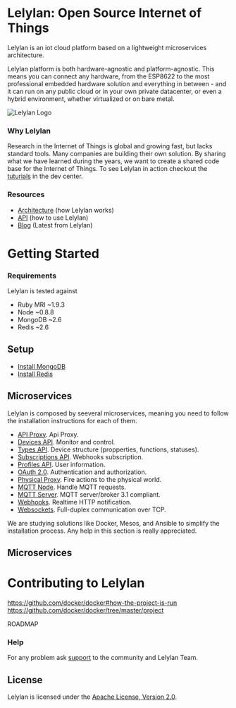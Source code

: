 # Lelylan: Open Source Internet of Things

Lelylan is an iot cloud platform based on a lightweight microservices architecture.

Lelylan platform is both hardware-agnostic and platform-agnostic. This means you can connect any hardware, from the ESP8622 to the most professional embedded hardware solution and everything in between - and it can run on any public cloud or in your own private datacenter, or even a hybrid environment, whether virtualized or on bare metal.

![Lelylan Logo](https://raw.githubusercontent.com/lelylan/lelylan/master/public/logo-lelylan.png)

### Why Lelylan

Research in the Internet of Things is global and growing fast, but lacks standard tools. Many companies are building their own solution. By sharing what we have learned during the years, we want to create a shared code base for the Internet of Things. To see Lelylan in action checkout the [tuturials](http://dev.lelylan.com/#overview-tutorials) in the dev center. 

### Resources

* [Architecture](http://dev.lelylan.com/architecture) (how Lelylan works)
* [API](http://dev.lelylan.com/api) (how to use Lelylan)
* [Blog](http://lelylan.com) (Latest from Lelylan)



# Getting Started

### Requirements

Lelylan is tested against

* Ruby MRI ~1.9.3
* Node ~0.8.8
* MongoDB ~2.6
* Redis ~2.6


## Setup

* [Install MongoDB](https://docs.mongodb.org/manual/installation/)
* [Install Redis](http://redis.io/download)


## Microservices

Lelylan is composed by seeveral microservices, meaning you need to follow the installation instructions for each of them.

* [API Proxy](https://github.com/lelylan/api-proxy). Api Proxy.
* [Devices API](https://github.com/lelylan/devices). Monitor and control.
* [Types API](https://github.com/lelylan/types). Device structure (propperties, functions, statuses).
* [Subscriptions API](https://github.com/lelylan/subscriptions). Webhooks subscription.
* [Profiles API](https://github.com/lelylan/profiles). User information.
* [OAuth 2.0](https://github.com/lelylan/people). Authentication and authorization.
* [Physical Proxy](https://github.com/lelylan/physicals). Fire actions to the physical world.
* [MQTT Node](https://github.com/lelylan/nodes). Handle MQTT requests.
* [MQTT Server](https://github.com/lelylan/mqtt). MQTT server/broker 3.1 compliant.
* [Webhooks](https://github.com/lelylan/webhooks). Realtime HTTP notification.
* [Websockets](https://github.com/lelylan/websockets). Full-duplex communication over TCP.

We are studying solutions like Docker, Mesos, and Ansible to simplify the installation process. Any help in this section is really appreciated.

## Microservices



# Contributing to Lelylan

https://github.com/docker/docker#how-the-project-is-run
https://github.com/docker/docker/tree/master/project

ROADMAP

### Help

For any problem ask [support](http://dev.lelylan.com/support) to the community and Lelylan Team.


## License

Lelylan is licensed under the [Apache License, Version 2.0](http://www.apache.org/licenses/LICENSE-2.0).


